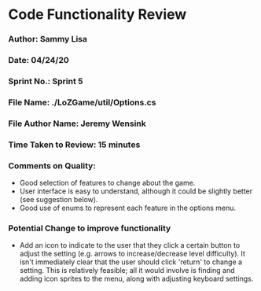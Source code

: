# Code Functionality Review

### Author: Sammy Lisa

### Date: 04/24/20

### Sprint No.: Sprint 5

### File Name: ./LoZGame/util/Options.cs

### File Author Name: Jeremy Wensink

### Time Taken to Review: 15 minutes

### Comments on Quality:
- Good selection of features to change about the game.
- User interface is easy to understand, although it could be slightly better (see suggestion below).
- Good use of enums to represent each feature in the options menu.

### Potential Change to improve functionality
- Add an icon to indicate to the user that they click a certain button to adjust the setting (e.g. arrows to increase/decrease level difficulty). It isn't immediately clear that the user should click 'return' to change a setting.
	This is relatively feasible; all it would involve is finding and adding icon sprites to the menu, along with adjusting keyboard settings.
